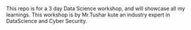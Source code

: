 This repo is for a 3 day Data Science workshop, and will showcase all my learnings.
This workshop is by Mr.Tushar kute an industry expert in DataScience and Cyber Security.
